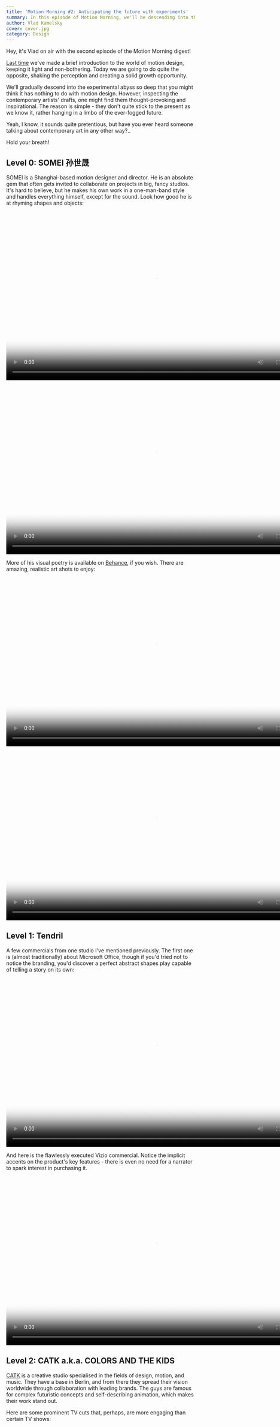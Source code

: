 ```yaml
---
title: 'Motion Morning #2: Anticipating the future with experiments'
summary: In this episode of Motion Morning, we'll be descending into the experimental abyss that will shake your perception and serve as fertile soil for your new ideas. Breathe in!
author: Vlad Kamelsky
cover: cover.jpg
category: Design
---
```


Hey, it's Vlad on air with the second episode of the Motion Morning digest!

[Last time](https://pixelpoint.io/blog/motion-morning-1/) we've made a brief introduction to the world of motion design, keeping it light and non-bothering. Today we are going to do quite the opposite, shaking the perception and creating a solid growth opportunity.

We'll gradually descend into the experimental abyss so deep that you might think it has nothing to do with motion design. However, inspecting the contemporary artists' drafts, one might find them thought-provoking and inspirational. The reason is simple - they don't quite stick to the present as we know it, rather hanging in a limbo of the ever-fogged future.

Yeah, I know, it sounds quite pretentious, but have you ever heard someone talking about contemporary art in any other way?..

Hold your breath!

## Level 0: SOMEI 孙世晟

SOMEI is a Shanghai-based motion designer and director. He is an absolute gem that often gets invited to collaborate on projects in big, fancy studios. It's hard to believe, but he makes his own work in a one-man-band style and handles everything himself, except for the sound. Look how good he is at rhyming shapes and objects:

<video src="
https://pixel-point-website.s3.amazonaws.com/posts/2022-06-13-motion-morning-2/1.mp4" width="800" height="450" controls poster="video-cover-1.jpg"></video>

<video src="
https://pixel-point-website.s3.amazonaws.com/posts/2022-06-13-motion-morning-2/2.mp4" width="800" height="450" controls poster="video-cover-2.jpg"></video>

More of his visual poetry is available on [Behance](https://www.behance.net/someisun/projects), if you wish. There are amazing, realistic art shots to enjoy:

<video src="
https://pixel-point-website.s3.amazonaws.com/posts/2022-06-13-motion-morning-2/3.mp4" width="800" height="450" controls poster="video-cover-3.jpg"></video>

<video src="
https://pixel-point-website.s3.amazonaws.com/posts/2022-06-13-motion-morning-2/4.mp4" width="800" height="450" controls poster="video-cover-4.jpg"></video>

## Level 1: Tendril

A few commercials from one studio I've mentioned previously. The first one is (almost traditionally) about Microsoft Office, though if you'd tried not to notice the branding, you'd discover a perfect abstract shapes play capable of telling a story on its own:

<video src="
https://pixel-point-website.s3.amazonaws.com/posts/2022-06-13-motion-morning-2/5.mp4" width="800" height="450" controls poster="video-cover-5.jpg"></video>

And here is the flawlessly executed Vizio commercial. Notice the implicit accents on the product's key features - there is even no need for a narrator to spark interest in purchasing it.

<video src="
https://pixel-point-website.s3.amazonaws.com/posts/2022-06-13-motion-morning-2/6.mp4" width="800" height="450" controls poster="video-cover-6.jpg"></video>

## Level 2: CATK a.k.a. COLORS AND THE KIDS

[CATK](https://catk.de/) is a creative studio specialised in the fields of design, motion, and music. They have a base in Berlin, and from there they spread their vision worldwide through collaboration with leading brands. The guys are famous for complex futuristic concepts and self-describing animation, which makes their work stand out.

Here are some prominent TV cuts that, perhaps, are more engaging than certain TV shows:

<video src="
https://pixel-point-website.s3.amazonaws.com/posts/2022-06-13-motion-morning-2/7.mp4" width="800" height="450" controls poster="video-cover-7.jpg"></video>

<video src="
https://pixel-point-website.s3.amazonaws.com/posts/2022-06-13-motion-morning-2/8.mp4" width="800" height="450" controls poster="video-cover-8.jpg"></video>

CATK always makes experiments, preserving its position on the bleeding edge of the motion world. While they may look rather unholistic, remember: these are only parts of a bigger picture:

<video src="
https://pixel-point-website.s3.amazonaws.com/posts/2022-06-13-motion-morning-2/9.mp4" width="800" height="450" controls poster="video-cover-9.jpg"></video>

<video src="
https://pixel-point-website.s3.amazonaws.com/posts/2022-06-13-motion-morning-2/10.mp4" width="800" height="534" controls poster="video-cover-10.jpg"></video>

<video src="
https://pixel-point-website.s3.amazonaws.com/posts/2022-06-13-motion-morning-2/11.mp4" width="800" height="800" controls poster="video-cover-11.jpg"></video>

## Level 3: DoodleChaos

AI is huge, and I bet there is no need to sing accolades. [DoodleChaos](https://www.youtube.com/c/DoodleChaos/) is an independent YouTuber who occasionally explores this topic in his mind-blowing motion/video/music experiments.

Here is an interesting experiment on AI making a music video. This closely intersects with the game industry and the future of open-world games, where one is free to roam _wherever_ he wants, with no boundaries.

<video src="
https://pixel-point-website.s3.amazonaws.com/posts/2022-06-13-motion-morning-2/12.mp4" width="800" height="420" controls poster="video-cover-12.jpg"></video>

### Bonus

Completely unrelated to DoodleChaos, but highly coupled with the game industry future, here is another experiment with AI-making-the-universe-as-you-go. GTA gameplay and key events were the input source; the rest is technological magic. You might find it interesting as well:

<video src="
https://pixel-point-website.s3.amazonaws.com/posts/2022-06-13-motion-morning-2/13.mp4" width="800" height="450" controls poster="video-cover-13.jpg"></video>

## Inhale

We're back on the surface! Feeling fresh? Not yet? Well, take your time. Let it sink in to explode later in the shape of ideas in your head that no one ever heard about. The future will definitely change the way we think, create, and design, and we are the ones to bring it closer.

See you next Motion Morning!
